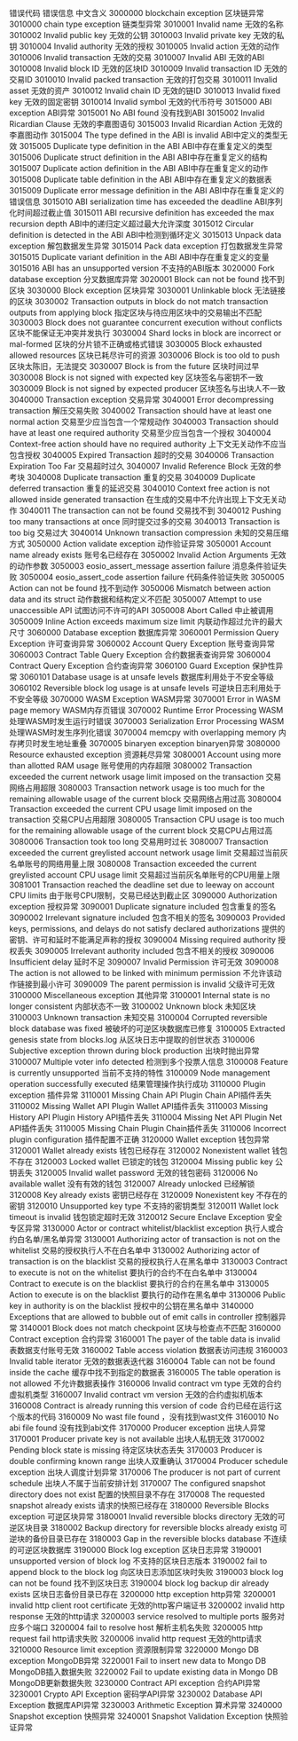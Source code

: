 

错误代码 	错误信息 	中文含义
3000000 	blockchain exception 	区块链异常
3010000 	chain type exception 	链类型异常
3010001 	Invalid name 	无效的名称
3010002 	Invalid public key 	无效的公钥
3010003 	Invalid private key 	无效的私钥
3010004 	Invalid authority 	无效的授权
3010005 	Invalid action 	无效的动作
3010006 	Invalid transaction 	无效的交易
3010007 	Invalid ABI 	无效的ABI
3010008 	Invalid block ID 	无效的区块ID
3010009 	Invalid transaction ID 	无效的交易ID
3010010 	Invalid packed transaction 	无效的打包交易
3010011 	Invalid asset 	无效的资产
3010012 	Invalid chain ID 	无效的链ID
3010013 	Invalid fixed key 	无效的固定密钥
3010014 	Invalid symbol 	无效的代币符号
3015000 	ABI exception 	ABI异常
3015001 	No ABI found 	没有找到ABI
3015002 	Invalid Ricardian Clause 	无效的李嘉图语句
3015003 	Invalid Ricardian Action 	无效的李嘉图动作
3015004 	The type defined in the ABI is invalid 	ABI中定义的类型无效
3015005 	Duplicate type definition in the ABI 	ABI中存在重复定义的类型
3015006 	Duplicate struct definition in the ABI 	ABI中存在重复定义的结构
3015007 	Duplicate action definition in the ABI 	ABI中存在重复定义的动作
3015008 	Duplicate table definition in the ABI 	ABI中存在重复定义的数据表
3015009 	Duplicate error message definition in the ABI 	ABI中存在重复定义的错误信息
3015010 	ABI serialization time has exceeded the deadline 	ABI序列化时间超过截止值
3015011 	ABI recursive definition has exceeded the max recursion depth 	ABI中的递归定义超过最大允许深度
3015012 	Circular definition is detected in the ABI 	ABI中检测到循环定义
3015013 	Unpack data exception 	解包数据发生异常
3015014 	Pack data exception 	打包数据发生异常
3015015 	Duplicate variant definition in the ABI 	ABI中存在重复定义的变量
3015016 	ABI has an unsupported version 	不支持的ABI版本
3020000 	Fork database exception 	分叉数据库异常
3020001 	Block can not be found 	找不到区块
3030000 	Block exception 	区块异常
3030001 	Unlinkable block 	无法链接的区块
3030002 	Transaction outputs in block do not match transaction outputs from applying block 	指定区块与待应用区块中的交易输出不匹配
3030003 	Block does not guarantee concurrent execution without conflicts 	区块不能保证无冲突并发执行
3030004 	Shard locks in block are incorrect or mal-formed 	区块的分片锁不正确或格式错误
3030005 	Block exhausted allowed resources 	区块已耗尽许可的资源
3030006 	Block is too old to push 	区块太陈旧，无法提交
3030007 	Block is from the future 	区块时间过早
3030008 	Block is not signed with expected key 	区块签名与密钥不一致
3030009 	Block is not signed by expected producer 	区块签名与出块人不一致
3040000 	Transaction exception 	交易异常
3040001 	Error decompressing transaction 	解压交易失败
3040002 	Transaction should have at least one normal action 	交易至少应当包含一个常规动作
3040003 	Transaction should have at least one required authority 	交易至少应当包含一个授权
3040004 	Context-free action should have no required authority 	上下文无关动作不应当包含授权
3040005 	Expired Transaction 	超时的交易
3040006 	Transaction Expiration Too Far 	交易超时过久
3040007 	Invalid Reference Block 	无效的参考块
3040008 	Duplicate transaction 	重复的交易
3040009 	Duplicate deferred transaction 	重复的延迟交易
3040010 	Context free action is not allowed inside generated transaction 	在生成的交易中不允许出现上下文无关动作
3040011 	The transaction can not be found 	交易找不到
3040012 	Pushing too many transactions at once 	同时提交过多的交易
3040013 	Transaction is too big 	交易过大
3040014 	Unknown transaction compression 	未知的交易压缩方式
3050000 	Action validate exception 	动作验证异常
3050001 	Account name already exists 	账号名已经存在
3050002 	Invalid Action Arguments 	无效的动作参数
3050003 	eosio_assert_message assertion failure 	消息条件验证失败
3050004 	eosio_assert_code assertion failure 	代码条件验证失败
3050005 	Action can not be found 	找不到动作
3050006 	Mismatch between action data and its struct 	动作数据和结构定义不匹配
3050007 	Attempt to use unaccessible API 	试图访问不许可的API
3050008 	Abort Called 	中止被调用
3050009 	Inline Action exceeds maximum size limit 	内联动作超过允许的最大尺寸
3060000 	Database exception 	数据库异常
3060001 	Permission Query Exception 	许可查询异常
3060002 	Account Query Exception 	账号查询异常
3060003 	Contract Table Query Exception 	合约数据表查询异常
3060004 	Contract Query Exception 	合约查询异常
3060100 	Guard Exception 	保护性异常
3060101 	Database usage is at unsafe levels 	数据库利用处于不安全等级
3060102 	Reversible block log usage is at unsafe levels 	可逆块日志利用处于不安全等级
3070000 	WASM Exception 	WASM异常
3070001 	Error in WASM page memory 	WASM内存页错误
3070002 	Runtime Error Processing WASM 	处理WASM时发生运行时错误
3070003 	Serialization Error Processing WASM 	处理WASM时发生序列化错误
3070004 	memcpy with overlapping memory 	内存拷贝时发生地址重叠
3070005 	binaryen exception 	binaryen异常
3080000 	Resource exhausted exception 	资源耗尽异常
3080001 	Account using more than allotted RAM usage 	账号使用的内存超限
3080002 	Transaction exceeded the current network usage limit imposed on the transaction 	交易网络占用超限
3080003 	Transaction network usage is too much for the remaining allowable usage of the current block 	交易网络占用过高
3080004 	Transaction exceeded the current CPU usage limit imposed on the transaction 	交易CPU占用超限
3080005 	Transaction CPU usage is too much for the remaining allowable usage of the current block 	交易CPU占用过高
3080006 	Transaction took too long 	交易用时过长
3080007 	Transaction exceeded the current greylisted account network usage limit 	交易超过当前灰名单账号的网络用量上限
3080008 	Transaction exceeded the current greylisted account CPU usage limit 	交易超过当前灰名单账号的CPU用量上限
3081001 	Transaction reached the deadline set due to leeway on account CPU limits 	由于账号CPU限制，交易已经达到截止区
3090000 	Authorization exception 	授权异常
3090001 	Duplicate signature included 	包含重复的签名
3090002 	Irrelevant signature included 	包含不相关的签名
3090003 	Provided keys, permissions, and delays do not satisfy declared authorizations 	提供的密钥、许可和延时不能满足声称的授权
3090004 	Missing required authority 	授权丢失
3090005 	Irrelevant authority included 	包含不相关的授权
3090006 	Insufficient delay 	延时不足
3090007 	Invalid Permission 	许可无效
3090008 	The action is not allowed to be linked with minimum permission 	不允许该动作链接到最小许可
3090009 	The parent permission is invalid 	父级许可无效
3100000 	Miscellaneous exception 	其他异常
3100001 	Internal state is no longer consistent 	内部状态不一致
3100002 	Unknown block 	未知区块
3100003 	Unknown transaction 	未知交易
3100004 	Corrupted reversible block database was fixed 	被破坏的可逆区块数据库已修复
3100005 	Extracted genesis state from blocks.log 	从区块日志中提取的创世状态
3100006 	Subjective exception thrown during block production 	出块时抛出异常
3100007 	Multiple voter info detected 	检测到多个投票人信息
3100008 	Feature is currently unsupported 	当前不支持的特性
3100009 	Node management operation successfully executed 	结果管理操作执行成功
3110000 	Plugin exception 	插件异常
3110001 	Missing Chain API Plugin 	Chain API插件丢失
3110002 	Missing Wallet API Plugin 	Wallet API插件丢失
3110003 	Missing History API Plugin 	History API插件丢失
3110004 	Missing Net API Plugin 	Net API插件丢失
3110005 	Missing Chain Plugin 	Chain插件丢失
3110006 	Incorrect plugin configuration 	插件配置不正确
3120000 	Wallet exception 	钱包异常
3120001 	Wallet already exists 	钱包已经存在
3120002 	Nonexistent wallet 	钱包不存在
3120003 	Locked wallet 	已锁定的钱包
3120004 	Missing public key 	公钥丢失
3120005 	Invalid wallet password 	无效的钱包密码
3120006 	No available wallet 	没有有效的钱包
3120007 	Already unlocked 	已经解锁
3120008 	Key already exists 	密钥已经存在
3120009 	Nonexistent key 	不存在的密钥
3120010 	Unsupported key type 	不支持的密钥类型
3120011 	Wallet lock timeout is invalid 	钱包锁定超时无效
3120012 	Secure Enclave Exception 	安全专区异常
3130000 	Actor or contract whitelist/blacklist exception 	执行人或合约白名单/黑名单异常
3130001 	Authorizing actor of transaction is not on the whitelist 	交易的授权执行人不在白名单中
3130002 	Authorizing actor of transaction is on the blacklist 	交易的授权执行人在黑名单中
3130003 	Contract to execute is not on the whitelist 	要执行的合约不在白名单中
3130004 	Contract to execute is on the blacklist 	要执行的合约在黑名单中
3130005 	Action to execute is on the blacklist 	要执行的动作在黑名单中
3130006 	Public key in authority is on the blacklist 	授权中的公钥在黑名单中
3140000 	Exceptions that are allowed to bubble out of emit calls in controller 	控制器异常
3140001 	Block does not match checkpoint 	区块与检查点不匹配
3160000 	Contract exception 	合约异常
3160001 	The payer of the table data is invalid 	表数据支付账号无效
3160002 	Table access violation 	数据表访问违规
3160003 	Invalid table iterator 	无效的数据表迭代器
3160004 	Table can not be found inside the cache 	缓存中找不到指定的数据表
3160005 	The table operation is not allowed 	不允许数据表操作
3160006 	Invalid contract vm type 	无效的合约虚拟机类型
3160007 	Invalid contract vm version 	无效的合约虚拟机版本
3160008 	Contract is already running this version of code 	合约已经在运行这个版本的代码
3160009 	No wast file found 	，没有找到wast文件
3160010 	No abi file found 	没有找到abi文件
3170000 	Producer exception 	出块人异常
3170001 	Producer private key is not available 	出块人私钥无效
3170002 	Pending block state is missing 	待定区块状态丢失
3170003 	Producer is double confirming known range 	出块人双重确认
3170004 	Producer schedule exception 	出块人调度计划异常
3170006 	The producer is not part of current schedule 	出块人不属于当前安排计划
3170007 	The configured snapshot directory does not exist 	配置的快照目录不存在
3170008 	The requested snapshot already exists 	请求的快照已经存在
3180000 	Reversible Blocks exception 	可逆区块异常
3180001 	Invalid reversible blocks directory 	无效的可逆区块目录
3180002 	Backup directory for reversible blocks already existg 	可逆块的备份目录已存在
3180003 	Gap in the reversible blocks database 	不连续的可逆区块数据库
3190000 	Block log exception 	区块日志异常
3190001 	unsupported version of block log 	不支持的区块日志版本
3190002 	fail to append block to the block log 	向区块日志添加区块时失败
3190003 	block log can not be found 	找不到区块日志
3190004 	block log backup dir already exists 	区块日志备份目录已存在
3200000 	http exception 	http异常
3200001 	invalid http client root certificate 	无效的http客户端证书
3200002 	invalid http response 	无效的http请求
3200003 	service resolved to multiple ports 	服务对应多个端口
3200004 	fail to resolve host 	解析主机名失败
3200005 	http request fail 	http请求失败
3200006 	invalid http request 	无效的http请求
3210000 	Resource limit exception 	资源限制异常
3220000 	Mongo DB exception 	MongoDB异常
3220001 	Fail to insert new data to Mongo DB 	MongoDB插入数据失败
3220002 	Fail to update existing data in Mongo DB 	MongoDB更新数据失败
3230000 	Contract API exception 	合约API异常
3230001 	Crypto API Exception 	密码学API异常
3230002 	Database API Exception 	数据库API异常
3230003 	Arithmetic Exception 	算术异常
3240000 	Snapshot exception 	快照异常
3240001 	Snapshot Validation Exception 	快照验证异常
